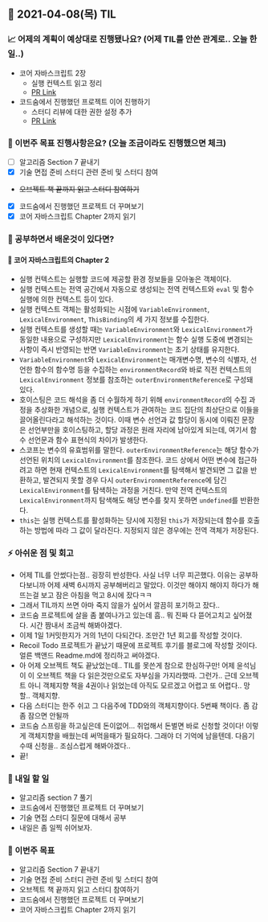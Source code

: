 ## 📆 2021-04-08(목) TIL

### 📈 어제의 계획이 예상대로 진행됐나요? (어제 TIL를 안쓴 관계로.. 오늘 한 일..)
- 코어 자바스크립트 2장
  - 실행 컨텍스트 읽고 정리
  - [PR Link](https://github.com/saseungmin/reading_books_record_repository/pull/54)
- 코드숨에서 진행했던 프로젝트 이어 진행하기
  - 스터디 리뷰에 대한 권한 설정 추가
  - [PR Link](https://github.com/CodeSoom/ConStu/pull/163)

### 🦄 이번주 목표 진행사항은요? (오늘 조금이라도 진행했으면 체크)
- [ ] 알고리즘 Section 7 끝내기
- [x] 기술 면접 준비 스터디 관련 준비 및 스터디 참여
- ~~오브젝트 책 끝까지 읽고 스터디 참여하기~~
- [x] 코드숨에서 진행했던 프로젝트 더 꾸며보기
- [x] 코어 자바스크립트 Chapter 2까지 읽기

### 🤔 공부하면서 배운것이 있다면?

#### 🎈 코어 자바스크립트의 Chapter 2
- 실행 컨텍스트는 실행할 코드에 제공할 환경 정보들을 모아놓은 객체이다.
- 실행 컨텍스트는 전역 공간에서 자동으로 생성되는 전역 컨텍스트와 `eval` 및 함수 실행에 의한 컨텍스트 등이 있다.
- 실행 컨텍스트 객체는 활성화되는 시점에 `VariableEnvironment`, `LexicalEnvironment`, `ThisBinding`의 세 가지 정보를 수집한다.
- 실행 컨텍스트를 생성할 때는 `VariableEnvironment`와 `LexicalEnvironment`가 동일한 내용으로 구성하지만 `LexicalEnvironment`는 함수 실행 도중에 변경되는 사항이 즉시 반영되는 반면 `VariableEnvironment`는 초기 상태를 유지한다.
- `VariableEnvironment`와 `LexicalEnvironment`는 매개변수명, 변수의 식별자, 선언한 함수의 함수명 등을 수집하는 `environmentRecord`와 바로 직전 컨텍스트의 `LexicalEnvironment` 정보를 참조하는 `outerEnvironmentReference`로 구성돼 있다.
- 호이스팅은 코드 해석을 좀 더 수월하게 하기 위해 `environmentRecord`의 수집 과정을 추상화한 개념으로, 실행 컨텍스트가 관여하는 코드 집단의 최상단으로 이들을 끌어올린다라고 해석하는 것이다. 이때 변수 선언과 값 할당이 동시에 이뤄진 문장은 선언부만을 호이스팅하고, 할당 과정은 원래 자리에 남아있게 되는데, 여기서 함수 선언문과 함수 표현식의 차이가 발생한다.
- 스코프는 변수의 유효범위를 말한다. `outerEnvironmentReference`는 해당 함수가 선언된 위치의 `LexicalEnvironment`를 참조한다. 코드 상에서 어떤 변수에 접근하려고 하면 현재 컨텍스트의 `LexicalEnvironment`를 탐색해서 발견되면 그 값을 반환하고, 발견되지 못할 경우 다시 `outerEnvironmentReference`에 담긴 `LexicalEnvironment`를 탐색하는 과정을 거친다. 만약 전역 컨텍스트의 `LexicalEnvironment`까지 탐색해도 해당 변수를 찾지 못하면 `undefined`를 반환한다.
- `this`는 실행 컨텍스트를 활성화하는 당시에 지정된 `this`가 저장되는데 함수를 호출하는 방법에 따라 그 값이 달라진다. 지정되지 않은 경우에는 전역 객체가 저장된다.

### ⚡ 아쉬운 점 및 회고
- 어제 TIL를 안썼다는점.. 굉장히 반성한다. 사실 너무 너무 피곤했다. 이유는 공부하다보니까 어제 새벽 6시까지 공부해버리고 말았다. 이것만 해야지 해야지 하다가 해뜨는걸 보고 잠은 아침을 먹고 8시에 잤다ㅋㅋ
- 그래서 TIL까지 쓰면 아마 죽지 않을가 싶어서 깔끔히 포기하고 잤다..
- 코드숨 프로젝트에 살을 좀 붙여나가고 있는데 흠.. 뭐 진짜 다 뜯어고치고 싶어졌다. 시간 짬내서 조금씩 해봐야겠다.
- 이제 1일 1커밋한지가 거의 1년이 다되간다. 조만간 1년 회고를 작성할 것이다.
- Recoil Todo 프로젝트가 끝났기 때문에 프로젝트 후기를 블로그에 작성할 것이다. 얼른 백앤드 Readme.md에 정리하고 써야겠다.
- 아 어제 오브젝트 책도 끝났었는데.. TIL를 못쓴게 참으로 한심하구만! 어제 윤석님이 이 오브젝트 책을 다 읽은것만으로도 자부심을 가지라했따. 그런가.. 근데 오브젝트 아니 객체지향 책을 4권이나 읽었는데 아직도 모르겠고 어렵고 또 어렵다.. 망할.. 객체지향.
- 다음 스터디는 한주 쉬고 그 다음주에 TDD와의 객체지향이다. 5번째 책이다. 좀 감좀 잠으면 안될까
- 코드숨 스프링을 하고싶은데 돈이없어... 취업해서 돈벌면 바로 신청할 것이다! 이렇게 객체지향을 배웠는데 써먹을때가 필요하다. 그래야 더 기억에 남을텐데. 다음기수때 신청을.. 조심스럽게 해봐야겠다..
- 끝!

### 🚀 내일 할 일
- 알고리즘 section 7 풀기
- 코드숨에서 진행했던 프로젝트 더 꾸며보기
- 기술 면접 스터디 질문에 대해서 공부
- 내일은 좀 일찍 쉬어보자.

### 🎯 이번주 목표
- 알고리즘 Section 7 끝내기
- 기술 면접 준비 스터디 관련 준비 및 스터디 참여
- 오브젝트 책 끝까지 읽고 스터디 참여하기
- 코드숨에서 진행했던 프로젝트 더 꾸며보기
- 코어 자바스크립트 Chapter 2까지 읽기
